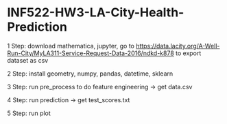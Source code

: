 # INF522-HW3-LA-City-Health-Prediction

1 Step: download mathematica, jupyter, go to https://data.lacity.org/A-Well-Run-City/MyLA311-Service-Request-Data-2016/ndkd-k878 to export dataset as csv

2 Step: install geometry, numpy, pandas, datetime, sklearn

3 Step: run pre_process to do feature engineering -> get data.csv

4 Step: run prediction -> get test_scores.txt

5 Step: run plot
